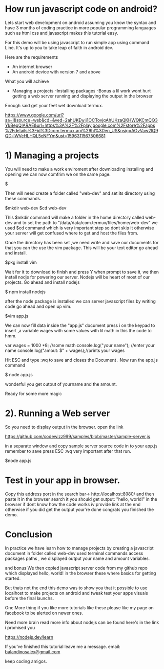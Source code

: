 # How run javascript code on android?

Lets start web development on android assuming you know 
the syntax and have 3 months of coding practice in more 
popular programming languages such as html css and javascript 
makes this tutorial easy.

For this demo will be using javascript to run simple app using 
command Line. It's up to you to take leap of faith in android 
dev.

Here are the requirements
- An internet browser
- An android device with version 7 and above

What you will achieve
- Managing a projects
-Installing packages
-Bonus a lil work wont hurt getting a web server 
running and displaying the output in the browser

Enough said get your feet wet download termux.

https://www.google.com/url?sa=i&source=web&cd=&ved=2ahUKEwjj1OCTovjqAhUKzaQKHWQKCmQQ3YkBegQIARAE&url=https%3A%2F%2Fplay.google.com%2Fstore%2Fapps%2Fdetails%3Fid%3Dcom.termux.api%26hl%3Den_US&psig=AOvVaw2lQ9QD-lWVcHLHQL5cNFYm&ust=1596311567506681

# 1) Managing a projects
You will need to make a work enviroment
after downloading installing and opening we can now 
comfrim we on the same page.

$

Then will need create a folder called "web-dev" and 
set its directory using these commands.

$mkdir web-dev
$cd web-dev

This $mkdir command will make a folder in the home 
directory called web-dev and to set 
the path to "/data/data/com.termux/files/home/web-dev" 
we used $cd command which is very important step so 
dont skip it otherwise your server will get confused 
where to get and host the files from.

Once the directory has been set ,we need write and 
save our documents for that you can the use the 
vim package. This will be your text editor go ahead and 
install.

$pkg install vim

Wait for it to download to finish and press Y when prompt 
to save it, we then install nodjs for powering our server. 
Nodejs will be heart of most of our projects. Go ahead and 
install nodejs

$ npm install nodejs

after the node package is installed we can server javascript 
files by writing code go ahead and open up vim.


$vim app.js

We can now fill data inside the "app.js" document press i on the 
keypad to insert ,a variable wages with some values with lil math 
in this the code to hmm. 

var wages = 1000 *8; //some math
console.log("your name"); //enter your name
console.log("amout: $" + wages);//prints your wages

Hit ESC and type :wq to save and closes the Document . Now run the app.js command

$ node app.js

wonderful you get output of yourname and the amount.

Ready for some more magic

# 2). Running a Web server
So you need to display output in the browser. open the link 

https://github.com/codewizz999/samples/blob/master/sample-server.js

in a separate window and copy sample server source 
code in to your app.js remember to save press ESC :wq 
very important after that run.

$node app.js 


# Test in your app in browser.

Copy this address port in the search bar-> http://localhost:8080/
and then paste it in the browser search it you should get output: "hello, world!" 
in the browser if dont know how the code works iv provide link at the end otherwise
if you did get the output your're done congrats you finished the demo. 

# Conclusion
In practice we have learn how to manage projects by creating a javascript document in folder called web-dev used terminal commands access packages paths , we displayed output your name and amount variables.

and bonus We then copied javascript server code from my github repo which displayed hello, world! in the browser these where basics for getting started.

But thats not the end this demo was to show you that it possible to use localhost to make projects on android and tweak test your apps visuals before the final launchs.

One More thing if you like more tutorials like these please like my page on facebook to be alerted on newer ones.

Need more brain read more info about nodejs can be found here's in the link i promised you 

https://nodejs.dev/learn


If you've finished this tutorial leave me a message.
email: balandinosalex@gmail.com

keep coding amigos.

